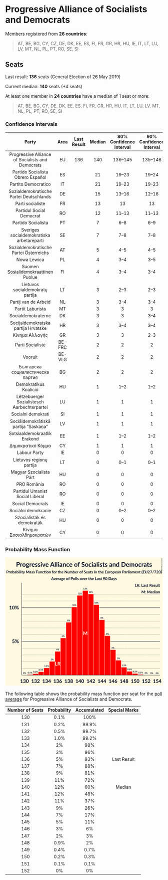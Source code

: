 # Progressive Alliance of Socialists and Democrats

Members registered from **26 countries**:

> AT, BE, BG, CY, CZ, DE, DK, EE, ES, FI, FR, GR, HR, HU, IE, IT, LT, LU, LV, MT, NL, PL, PT, RO, SE, SI

## Seats

Last result: **136** seats (General Election of 26 May 2019)

Current median: **140** seats (+4 seats)

At least one member in **24 countries** have a median of 1 seat or more:

> AT, BE, BG, CY, DE, DK, EE, ES, FI, FR, GR, HR, HU, IT, LT, LU, LV, MT, NL, PL, PT, RO, SE, SI

### Confidence Intervals

| Party | Area | Last Result | Median | 80% Confidence Interval | 90% Confidence Interval | 95% Confidence Interval | 99% Confidence Interval |
|:-----:|:----:|:-----------:|:------:|:-----------------------:|:-----------------------:|:-----------------------:|:-----------------------:|
| Progressive Alliance of Socialists and Democrats | EU | 136 | 140 | 136–145 | 135–146 | 134–147 | 132–149 |
| Partido Socialista Obrero Español | ES | | 21 | 19–23 | 19–24 | 19–24 | 18–25 |
| Partito Democratico | IT | | 21 | 19–23 | 19–23 | 18–24 | 17–25 |
| Sozialdemokratische Partei Deutschlands | DE | | 15 | 13–16 | 12–16 | 12–17 | 11–18 |
| Parti socialiste | FR | | 13 | 13 | 13 | 13 | 13 |
| Partidul Social Democrat | RO | | 12 | 11–13 | 11–13 | 11–13 | 11–14 |
| Partido Socialista | PT | | 7 | 6–8 | 6–9 | 5–9 | 5–9 |
| Sveriges socialdemokratiska arbetareparti | SE | | 7 | 7–8 | 7–8 | 7–8 | 6–9 |
| Sozialdemokratische Partei Österreichs | AT | | 5 | 4–5 | 4–5 | 4–5 | 4–6 |
| Nowa Lewica | PL | | 4 | 3–4 | 3–5 | 3–5 | 2–5 |
| Suomen Sosialidemokraattinen Puolue | FI | | 4 | 3–4 | 3–4 | 3–4 | 3–4 |
| Lietuvos socialdemokratų partija | LT | | 3 | 2–3 | 2–3 | 2–4 | 2–4 |
| Partij van de Arbeid | NL | | 3 | 3–4 | 3–4 | 3–4 | 3–4 |
| Partit Laburista | MT | | 3 | 3 | 3 | 3 | 3 |
| Socialdemokraterne | DK | | 3 | 3 | 3–4 | 2–4 | 2–4 |
| Socijaldemokratska partija Hrvatske | HR | | 3 | 3–4 | 3–4 | 3–4 | 3–4 |
| Κίνημα Αλλαγής | GR | | 3 | 3 | 2–3 | 2–4 | 2–4 |
| Parti Socialiste | BE-FRC | | 2 | 2 | 2 | 2 | 2 |
| Vooruit | BE-VLG | | 2 | 2 | 2 | 2 | 2 |
| Българска социалистическа партия | BG | | 2 | 2 | 2 | 2 | 2 |
| Demokratikus Koalíció | HU | | 1 | 1–2 | 1–2 | 0–2 | 0–2 |
| Lëtzebuerger Sozialistesch Aarbechterpartei | LU | | 1 | 1 | 1 | 1 | 1 |
| Socialni demokrati | SI | | 1 | 1 | 1 | 1 | 0–1 |
| Sociāldemokrātiskā partija “Saskaņa” | LV | | 1 | 1 | 1 | 1 | 1 |
| Sotsiaaldemokraatlik Erakond | EE | | 1 | 1–2 | 1–2 | 1–2 | 1–2 |
| Δημοκρατικό Κόμμα | CY | | 1 | 1 | 1 | 1 | 1 |
| Labour Party | IE | | 0 | 0 | 0 | 0 | 0–1 |
| Lietuvos regionų partija | LT | | 0 | 0–1 | 0–1 | 0–1 | 0–1 |
| Magyar Szocialista Párt | HU | | 0 | 0 | 0 | 0 | 0 |
| PRO România | RO | | 0 | 0 | 0 | 0 | 0 |
| Partidul Umanist Social Liberal | RO | | 0 | 0 | 0 | 0 | 0 |
| Social Democrats | IE | | 0 | 0 | 0 | 0 | 0–1 |
| Sociální demokracie | CZ | | 0 | 0–2 | 0–2 | 0–2 | 0–2 |
| Szocialisták és demokraták | HU | | 0 | 0 | 0 | 0 | 0 |
| Κίνημα Σοσιαλδημοκρατών | CY | | 0 | 0 | 0 | 0 | 0 |

### Probability Mass Function

![Graph with seats probability mass function not yet produced](average-2024-07-31-seats-pmf-progressiveallianceofsocialistsanddemocrats.png "Seats Probability Mass Function")

The following table shows the probability mass function per seat for the [poll average](average-2024-07-31.html) for Progressive Alliance of Socialists and Democrats.

| Number of Seats | Probability | Accumulated | Special Marks |
|:---------------:|:-----------:|:-----------:|:-------------:|
| 130 | 0.1% | 100% |  |
| 131 | 0.2% | 99.9% |  |
| 132 | 0.5% | 99.7% |  |
| 133 | 1.0% | 99.2% |  |
| 134 | 2% | 98% |  |
| 135 | 3% | 96% |  |
| 136 | 5% | 93% | Last Result |
| 137 | 7% | 88% |  |
| 138 | 9% | 81% |  |
| 139 | 11% | 72% |  |
| 140 | 12% | 60% | Median |
| 141 | 12% | 48% |  |
| 142 | 11% | 37% |  |
| 143 | 9% | 26% |  |
| 144 | 7% | 17% |  |
| 145 | 5% | 11% |  |
| 146 | 3% | 6% |  |
| 147 | 2% | 3% |  |
| 148 | 0.9% | 2% |  |
| 149 | 0.4% | 0.7% |  |
| 150 | 0.2% | 0.3% |  |
| 151 | 0.1% | 0.1% |  |
| 152 | 0% | 0% |  |


